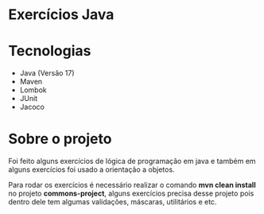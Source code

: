 # Exercícios Java

# Tecnologias
- Java (Versão 17)
- Maven
- Lombok
- JUnit
- Jacoco

# Sobre o projeto

Foi feito alguns exercícios de lógica de programação em java e também em alguns exercícios foi usado a orientação a objetos.

Para rodar os exercícios é necessário realizar o comando **mvn clean install** no projeto **commons-project**, alguns exercícios precisa desse projeto pois dentro dele tem algumas validações, máscaras, utilitários e etc. 
